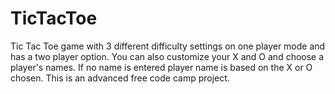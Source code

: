 # TicTacToe
Tic Tac Toe game with 3 different difficulty settings on one player mode and has a two player option.
You can also customize your X and O and choose a player's names.  If no name is entered player name is based on the X or O chosen. This is an advanced free code camp project. 
